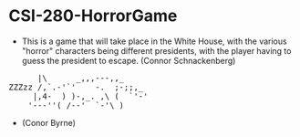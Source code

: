 # CSI-280-HorrorGame
- This is a game that will take place in the White House, with the various "horror" characters being different presidents, with the player having to guess the president to escape. (Connor Schnackenberg)
<pre>
      |\      _,,,---,,_     
ZZZzz /,`.-'`'    -.  ;-;;,_ 
     |,4-  ) )-,_. ,\ (  `'-'
    '---''(_/--'  `-'\_)     
</pre>
- (Conor Byrne)
